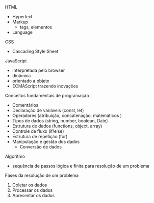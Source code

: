 HTML
- Hypertext
- Markup
  - tags, elementos
- Language

CSS 
- Cascading Style Sheet

JavaScript
- interpretada pelo browser
- dinâmica
- orientado a objeto
- ECMAScript trazendo inovações

Conceitos fundamentais de programação

- Comentários
- Declaração de variáveis (const, let)
- Operadores (atribuição, concatenação, matemáticos )
- Tipos de dados (string, number, boolean, Date)
- Estrutura de dados (functions, object, array)
- Controle de fluxo (if/else)
- Estrutura de repetição (for)
- Manipulação e gestão dos dados
    - Conversão de dados


Algoritmo
- sequência de passos lógica e finita para resolução de um problema

Fases da resolução de um problema
01. Coletar os dados
02. Processar os dados
03. Apresentar os dados